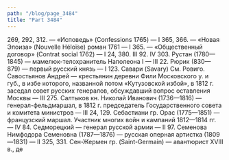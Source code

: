 ```yaml
---
path: "/blog/page_3484"
title: "Part 3484"
---
```


269, 292, 312.
— «Исповедь» (Confessions 1765) — I 365, 366.
— «Новая Элоиза» (Nouvelle Héloïse) роман 1761 — I 365.
— «Общественный договор» (Contrat social 1762) — I 24, 380. III 92. IV 303.
Рустан (1780—1845) — мамелюк-телохранитель Наполеона I — III 22.
Рюрик (830—879) — первый русский князь — I 123.
Савари (Savary) См. Ровиго.
Савостьянов Андрей — крестьянин деревни Фили Московского у. и губ., в избе которого, названной потом «Кутузовской избой», в 1812 г. заседал совет русских генералов, обсуждавший вопрос оставления Москвы — III 275.
Салтыков кн. Николай Иванович (1736—1816) — генерал-фельдмаршал, в 1812 г. председатель Государственного совета и комитета министров — III 24, 129.
Себастиани гр. Орас (1775—1851) — французский маршал. Участник многих войн и кампаний 1812—1814 гг. — IV 84.
Седморецкий — генерал русской армии — II 97.
Семенова Нимфодора Семеновна (1787—1876) — русская оперная артистка (1809—1831) — II 325, 331.
Сен-Жермен гр. (Saint-Germain) — авантюрист XVIII в., де
